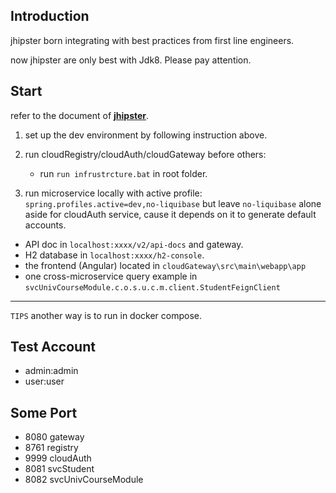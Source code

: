 ## Introduction
jhipster born integrating with best practices from first line engineers.

now jhipster are only best with Jdk8. Please pay attention.

## Start
refer to the document of [**jhipster**](https://www.jhipster.tech/development/).

1. set up the dev environment by following instruction above.

2. run cloudRegistry/cloudAuth/cloudGateway before others: 

   - run `run infrustrcture.bat` in root folder.
  
3. run microservice locally with active profile: 
   `spring.profiles.active=dev,no-liquibase`  but leave `no-liquibase` alone aside for cloudAuth service, cause it depends on it to generate default accounts.

- API doc in `localhost:xxxx/v2/api-docs` and gateway.
- H2 database in `localhost:xxxx/h2-console`.
- the frontend (Angular) located in `cloudGateway\src\main\webapp\app`
- one cross-microservice query example in `svcUnivCourseModule.c.o.s.u.c.m.client.StudentFeignClient`

-------
`TIPS` another way is to run in docker compose.

## Test Account

- admin:admin
- user:user

## Some Port

- 8080 gateway
- 8761 registry
- 9999 cloudAuth
- 8081 svcStudent
- 8082 svcUnivCourseModule
